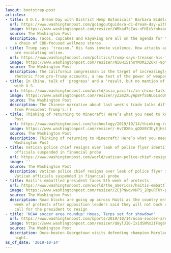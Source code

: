 ```yaml
---
layout: bootstrap-post
articles:
- title: A D.C. Dream Day with District Hemp Botanicals’ Barbara Biddle
  url: https://www.washingtonpost.com/goingoutguide/a-dc-dream-day-with-district-hemp-botanicals-barbara-biddle/2019/10/11/52a205ca-e920-11e9-9c6d-436a0df4f31d_story.html
  image: https://www.washingtonpost.com/resizer/WMkad7cEas-nFHIcVrnhsaAtITA=/1440x0/smart/arc-anglerfish-washpost-prod-washpost.s3.amazonaws.com/public/3BYAMRXJFQI6THDNINVA35HTDU.jpg
  source: The Washington Post
  description: Tacos, cupcakes and kayaking are all on the agenda for the owner of
    a chain of CBD-focused wellness stores.
- title: Trump says ‘treason.’ His fans invoke violence. How attacks against Schiff
    are escalating online.
  url: https://www.washingtonpost.com/politics/trump-says-treason-his-fans-invoke-violence-how-attacks-against-schiff-are-escalating-online/2019/10/14/9f613974-ec4c-11e9-9306-47cb0324fd44_story.html
  image: https://www.washingtonpost.com/resizer/Ni6H151hoYMUMZ3Z6kT-9pYvZks=/1440x0/smart/arc-anglerfish-washpost-prod-washpost.s3.amazonaws.com/public/NOCRPYHJ3AI6TIZJON4PX6Q3MM.jpg
  source: The Washington Post
  description: The California congressman is the target of increasingly vitriolic
    rhetoric from pro-Trump accounts, a new test of the power of weaponized language.
- title: In China, talk of 'progress' and a 'result, but no mention of any trade deal
    with U.S.
  url: https://www.washingtonpost.com/world/asia_pacific/in-china-talk-ofprogress-and-aresult-but-no-mention-of-any-trade-deal-with-us/2019/10/14/68be3634-ee80-11e9-b2da-606ba1ef30e3_story.html
  image: https://www.washingtonpost.com/resizer/yZ2m2XLyAp8FfSSNL6IscQ9ntK8=/1484x0/arc-anglerfish-washpost-prod-washpost.s3.amazonaws.com/public/DB5HSRHOQUI6TBUT6SD6IZ4EVI.jpg
  source: The Washington Post
  description: The Chinese narrative about last week's trade talks differs sharply
    from President Trump's.[]
- title: Thinking of returning to Minecraft? Here’s what you need to know. - The Washington
    Post
  url: https://www.washingtonpost.com/technology/2019/10/14/thinking-returning-minecraft-heres-what-you-need-know/
  image: https://www.washingtonpost.com/resizer/-Hv70XBo_qQOX0Y3hyEjHsOiBFA=/1484x0/arc-anglerfish-washpost-prod-washpost.s3.amazonaws.com/public/KBXMM4MFYBCODLAO44ORZ4DSDU.jpg
  source: The Washington Post
  description: Thinking of returning to Minecraft? Here’s what you need to know. The
    Washington Post
- title: Vatican police chief resigns over leak of police flyer identifying Vatican
    officials suspended in financial probe
  url: https://www.washingtonpost.com/world/vatican-police-chief-resigns-over-leak-of-police-flyer-identifying-vatican-officials-suspended-in-financial-probe/2019/10/14/872feaba-ee83-11e9-bb7e-d2026ee0c199_story.html
  image: ''
  source: The Washington Post
  description: Vatican police chief resigns over leak of police flyer identifying
    Vatican officials suspended in financial probe
- title: Haiti's embattled president faces 5th week of protests
  url: https://www.washingtonpost.com/world/the_americas/haitis-embattled-president-faces-5th-week-of-protests/2019/10/14/9c473904-ee82-11e9-bb7e-d2026ee0c199_story.html
  image: https://www.washingtonpost.com/resizer/2CjPNwqvXHPS_2RpuRTKY-p3eVo=/1484x0/www.washingtonpost.com/pb/resources/img/twp-social-share.png
  source: The Washington Post
  description: Road blocks are going up across Haiti as the country enters its fifth
    week of protests after opposition leaders said they will not back down on their
    call for the president to resign
- title: 'NCAA soccer area roundup: Hoyas, Terps set for showdown'
  url: https://www.washingtonpost.com/sports/2019/10/14/ncaa-soccer-area-roundup-hoyas-terps-set-showdown/
  image: https://www.washingtonpost.com/resizer/Q8ylJI0-IxidSNhx2IFsg8H3pFw=/1440x0/smart/arc-anglerfish-washpost-prod-washpost.s3.amazonaws.com/public/4INLA7Y7EFGK7HFHFHXNQGC6FM.jpg
  source: The Washington Post
  description: Once-beaten Georgetown visits defending champion Maryland on Monday
    night.
as_of_date: '2019-10-14'
---
```


